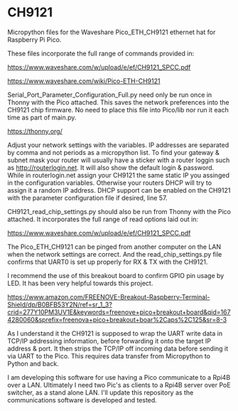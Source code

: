 # CH9121
Micropython files for the Waveshare Pico_ETH_CH9121 ethernet hat for Raspberry Pi Pico.

These files incorporate the full range of commands provided in:

https://www.waveshare.com/w/upload/e/ef/CH9121_SPCC.pdf

https://www.waveshare.com/wiki/Pico-ETH-CH9121

Serial_Port_Parameter_Configuration_Full.py need only be run once in Thonny with the Pico attached. This saves the network preferences into the CH9121 chip firmware. No need to place this file into Pico/lib nor run it each time as part of main.py.

https://thonny.org/

Adjust your network settings with the variables. IP addresses are separated by comma and not periods as a micropython list. To find your gateway & subnet mask your router will usually have a sticker with a router loggin such as http://routerlogin.net. It will also show the default login & password. While in routerlogin.net assign your CH9121 the same static IP you assinged in the configuration variables. Otherwise your routers DHCP will try to assign it a random IP address. DHCP support can be enabled on the CH9121 with the parameter configuration file if desired, line 57.

CH9121_read_chip_settings.py should also be run from Thonny with the Pico attached. It incorporates the full range of read options laid out in:

https://www.waveshare.com/w/upload/e/ef/CH9121_SPCC.pdf

The Pico_ETH_CH9121 can be pinged from another computer on the LAN when the network settings are correct. And the read_chip_settings.py file confirms that UART0 is set up properly for RX & TX with the CH9121.

I recommend the use of this breakout board to confirm GPIO pin usage by LED. It has been very helpful towards this project.

https://www.amazon.com/FREENOVE-Breakout-Raspberry-Terminal-Shield/dp/B0BFB53Y2N/ref=sr_1_3?crid=277Y10PM3UV1E&keywords=freenove+pico+breakout+board&qid=1674280060&sprefix=freenova+pico+breakout+boar%2Caps%2C125&sr=8-3

As I understand it the CH9121 is supposed to wrap the UART write data in TCP/IP addressing information, before forwarding it onto the target IP address & port. It then strips the TCP/IP off incoming data before sending it via UART to the Pico. This requires data transfer from Micropython to Python and back. 

I am developing this software for use having a Pico communicate to a Rpi4B over a LAN. Ultimately I need two Pic's as clients to a Rpi4B server over PoE switcher, as a stand alone LAN. I'll update this repository as the communications software is developed and tested. 
